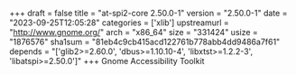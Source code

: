 +++
draft = false
title = "at-spi2-core 2.50.0-1"
version = "2.50.0-1"
date = "2023-09-25T12:05:28"
categories = ['xlib']
upstreamurl = "http://www.gnome.org/"
arch = "x86_64"
size = "331424"
usize = "1876576"
sha1sum = "81eb4c9cb415acd122761b778abb4dd9486a7f61"
depends = "['glib2>=2.60.0', 'dbus>=1.10.10-4', 'libxtst>=1.2.2-3', 'libatspi>=2.50.0']"
+++
Gnome Accessibility Toolkit